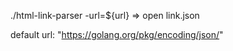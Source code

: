 ./html-link-parser -url=${url} => open link.json

default url: "https://golang.org/pkg/encoding/json/"
